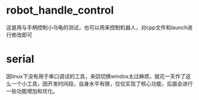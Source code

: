 
# robot_handle_control
这是用与手柄控制小乌龟的测试，也可以用来控制机器人，对cpp文件和launch进行修改即可
# serial
因linux下没有用于串口调试的工具，来回切换windos太过麻烦，就花一天作了这么一个小工具，因开发时间段，自身水平有限，仅仅实现了核心功能，后面会进行一些功能增加和优化。
